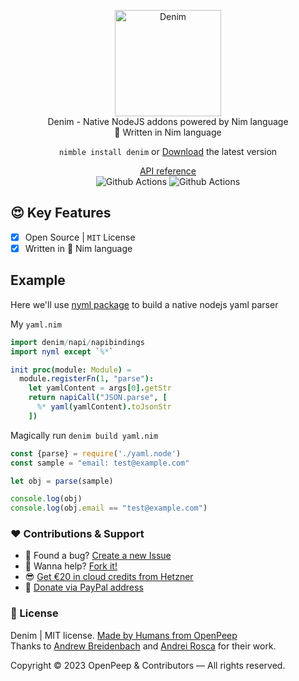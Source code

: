 <p align="center">
  <img src="https://github.com/openpeep/denim/blob/main/.github/denim.png" alt="Denim" width="170px"><br>
  Denim - Native NodeJS addons powered by Nim language<br>👑 Written in Nim language
</p>

<p align="center">
  <code>nimble install denim</code> or <a href="#">Download</a> the latest version 
</p>

<p align="center">
  <a href="https://openpeep.github.io/denim">API reference</a><br>
  <img src="https://github.com/openpeep/denim/workflows/test/badge.svg" alt="Github Actions">  <img src="https://github.com/openpeep/denim/workflows/docs/badge.svg" alt="Github Actions">
</p>

## 😍 Key Features
- [x] Open Source | `MIT` License
- [x] Written in 👑 Nim language

## Example

Here we'll use [nyml package](https://github.com/openpeep/nyml) to build a native nodejs yaml parser

My `yaml.nim`
```nim
import denim/napi/napibindings
import nyml except `%*`

init proc(module: Module) =
  module.registerFn(1, "parse"):
    let yamlContent = args[0].getStr
    return napiCall("JSON.parse", [
      %* yaml(yamlContent).toJsonStr
    ])
```

Magically run
```denim build yaml.nim```

```js
const {parse} = require('./yaml.node')
const sample = "email: test@example.com"

let obj = parse(sample)

console.log(obj)
console.log(obj.email == "test@example.com")
```

### ❤ Contributions & Support
- 🐛 Found a bug? [Create a new Issue](https://github.com/openpeep/denim/issues)
- 👋 Wanna help? [Fork it!](https://github.com/openpeep/denim/fork)
- 😎 [Get €20 in cloud credits from Hetzner](https://hetzner.cloud/?ref=Hm0mYGM9NxZ4)
- 🥰 [Donate via PayPal address](https://www.paypal.com/donate/?hosted_button_id=RJK3ZTDWPL55C)

### 🎩 License
Denim | MIT license. [Made by Humans from OpenPeep](https://github.com/openpeep)<br>
Thanks to [Andrew Breidenbach](https://github.com/AjBreidenbach) and [Andrei Rosca](https://github.com/andi23rosca) for their work.<br>

Copyright &copy; 2023 OpenPeep & Contributors &mdash; All rights reserved.
